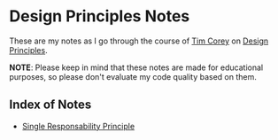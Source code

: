 # Design Principles Notes

These are my notes as I go through the course of [Tim Corey](https://www.youtube.com/channel/UC-ptWR16ITQyYOglXyQmpzw) on [Design Principles](https://www.youtube.com/playlist?list=PLLWMQd6PeGY3ob0Ga6vn1czFZfW6e-FLr). 

**NOTE**: Please keep in mind that these notes are made for educational purposes, so please don't evaluate my code quality based on them.

## Index of Notes

* [Single Responsability Principle](https://github.com/Catamo/design-principles-notes/tree/master/DesignPrinciples/SRP)
